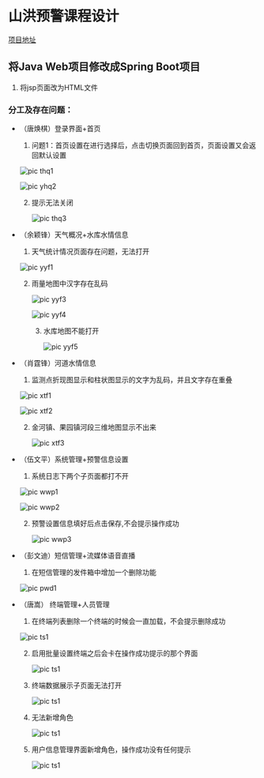 # 山洪预警课程设计  
[项目地址](https://github.com/Steventxy/riverVis.git)  

## 将Java Web项目修改成Spring Boot项目  
1. 将jsp页面改为HTML文件  

### 分工及存在问题：  

* （唐焕棋）登录界面+首页

  1. 问题1：首页设置在进行选择后，点击切换页面回到首页，页面设置又会返回默认设置  

  ![pic thq1](https://Steventxy.github.io/pic/thq1.png)

  ![pic yhq2](https://steventxy.github.io/pic/thq2.png)

  2. 提示无法关闭

     ![pic thq3](https://steventxy.github.io/pic/thq3.png)

* （余颖锋）天气概况+水库水情信息  

  1. 天气统计情况页面存在问题，无法打开

  ![pic yyf1](https://steventxy.github.io/pic/yyf1.png)

  2. 雨量地图中汉字存在乱码

     ![pic yyf3](https://steventxy.github.io/pic/yyf3.png)

     ![pic yyf4](https://steventxy.github.io/pic/yyf4.png)

     3. 水库地图不能打开

        ![pic yyf5](https://steventxy.github.io/pic/yyf5.png)

        

* （肖霆锋）河道水情信息

  1.  监测点折现图显示和柱状图显示的文字为乱码，并且文字存在重叠

  ![pic xtf1](https://steventxy.github.io/pic/xtf1.png)

  ![pic xtf2](https://steventxy.github.io/pic/xtf2.png)

  2. 金河镇、果园镇河段三维地图显示不出来

     ![pic xtf3](https://steventxy.github.io/pic/xtf4.png)

     

* （伍文平）系统管理+预警信息设置  

  1. 系统日志下两个子页面都打不开

  ![pic wwp1](https://steventxy.github.io/pic/wwp1.png)

  ![pic wwp2](https://steventxy.github.io/pic/wwp2.png)

  2. 预警设置信息填好后点击保存,不会提示操作成功

     ![pic wwp3](https://steventxy.github.io/pic/wwp3.png)

     

* （彭文迪）短信管理+流媒体语音直播

  1. 在短信管理的发件箱中增加一个删除功能

  ![pic pwd1](https://Steventxy.github.io/pic/pwd1.png)

* （唐嵩） 终端管理+人员管理  

  1. 在终端列表删除一个终端的时候会一直加载，不会提示删除成功
  
  ![pic ts1](https://steventxy.github.io/pic/ts1.png)
  
  2. 启用批量设置终端之后会卡在操作成功提示的那个界面
  
     ![pic ts1](https://steventxy.github.io/pic/ts2.png)
  
  3. 终端数据展示子页面无法打开
  
     ![pic ts1](https://steventxy.github.io/pic/ts3.png)
  
  4. 无法新增角色
  
     ![pic ts1](https://steventxy.github.io/pic/ts4.png)
  
  5. 用户信息管理界面新增角色，操作成功没有任何提示
  
     ![pic ts1](https://steventxy.github.io/pic/ts5.png)

